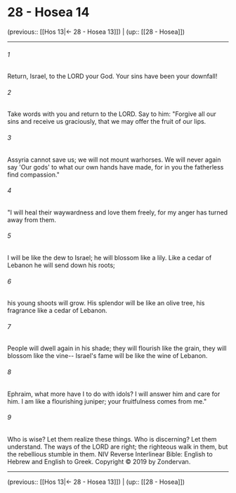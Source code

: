 # 28 - Hosea 14

(previous:: [[Hos 13|← 28 - Hosea 13]]) | (up:: [[28 - Hosea]])

***


###### 1 
Return, Israel, to the LORD your God. Your sins have been your downfall! 

###### 2 
Take words with you and return to the LORD. Say to him: "Forgive all our sins and receive us graciously, that we may offer the fruit of our lips. 

###### 3 
Assyria cannot save us; we will not mount warhorses. We will never again say 'Our gods' to what our own hands have made, for in you the fatherless find compassion." 

###### 4 
"I will heal their waywardness and love them freely, for my anger has turned away from them. 

###### 5 
I will be like the dew to Israel; he will blossom like a lily. Like a cedar of Lebanon he will send down his roots; 

###### 6 
his young shoots will grow. His splendor will be like an olive tree, his fragrance like a cedar of Lebanon. 

###### 7 
People will dwell again in his shade; they will flourish like the grain, they will blossom like the vine-- Israel's fame will be like the wine of Lebanon. 

###### 8 
Ephraim, what more have I to do with idols? I will answer him and care for him. I am like a flourishing juniper; your fruitfulness comes from me." 

###### 9 
Who is wise? Let them realize these things. Who is discerning? Let them understand. The ways of the LORD are right; the righteous walk in them, but the rebellious stumble in them. NIV Reverse Interlinear Bible: English to Hebrew and English to Greek. Copyright © 2019 by Zondervan.

***

(previous:: [[Hos 13|← 28 - Hosea 13]]) | (up:: [[28 - Hosea]])
